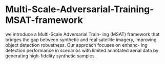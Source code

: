 # Multi-Scale-Adversarial-Training-MSAT-framework
we introduce a Multi-Scale Adversarial Train- ing (MSAT) framework that bridges the gap between synthetic and real satellite imagery, improving object detection robustness. Our approach focuses on enhanc- ing detection performance in scenarios with limited annotated aerial data by generating high-fidelity synthetic samples.
